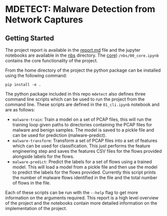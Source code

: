 # MDETECT: Malware Detection from Network Captures

<!-- WARNING: THIS FILE WAS AUTOGENERATED! DO NOT EDIT! -->

## Getting Started

The project report is available in the [report.md](./report.md) file and
the jupyter notebooks are available in the [nbs](nbs) directory. The
[core](./nbs/00_core.ipynb)) `/nbs/00_core.ipynb` contains the core
functionality of the project.

From the home directory of the project the python package can be
installed using the following command:

``` {bash}
pip install -e .
```

The python package included in this repo `mdetect` also defines three
command line scripts which can be used to run the project from the
command line. These scripts are defined in the `01_cli.ipynb` notebook
and are as follows:

- `malware-train`: Train a model on a set of PCAP files, this will run
  the training loop given paths to directories containing the PCAP files
  for malware and benign samples. The model is saved to a pickle file
  and can be used for prediction (malware-predict).
- `malware-transform`: Transform a set of PCAP files into a set of
  features which can be used for classification. This just performs the
  feature engineering step and saves the features CSV files for the
  flows provided alongside labels for the flows.
- `malware-predict`: Predict the labels for a set of flows using a
  trained model. This will load a model from a pickle file and then use
  the model to predict the labels for the flows provided. Currently this
  script prints the number of malware flows identified in the file and
  the total number of flows in the file.

Each of these scripts can be run with the `--help` flag to get more
information on the arguments required. This report is a high level
overview of the project and the notebooks contain more detailed
information on the implementation of the project.
